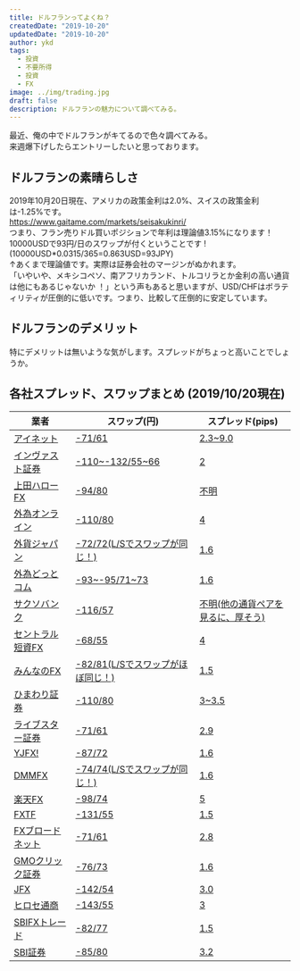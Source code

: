 ```yaml
---
title: ドルフランってよくね？
createdDate: "2019-10-20"
updatedDate: "2019-10-20"
author: ykd
tags:
  - 投資
  - 不要所得
  - 投資
  - FX
image: ../img/trading.jpg
draft: false
description: ドルフランの魅力について調べてみる。
---
```


最近、俺の中でドルフランがキてるので色々調べてみる。  
来週爆下げしたらエントリーしたいと思っております。  

## ドルフランの素晴らしさ
2019年10月20日現在、アメリカの政策金利は2.0%、スイスの政策金利は-1.25%です。  
https://www.gaitame.com/markets/seisakukinri/  
つまり、フラン売りドル買いポジションで年利は理論値3.15%になります！  
10000USDで93円/日のスワップが付くということです ! (10000USD*0.0315/365=0.863USD=93JPY)  
↑あくまで理論値です。実際は証券会社のマージンがぬかれます。  
「いやいや、メキシコペソ、南アフリカランド、トルコリラとか金利の高い通貨は他にもあるじゃないか
！」という声もあると思いますが、USD/CHFはボラティリティが圧倒的に低いです。つまり、比較して圧倒的に安定しています。  

## ドルフランのデメリット
特にデメリットは無いような気がします。スプレッドがちょっと高いことでしょうか。

## 各社スプレッド、スワップまとめ (2019/10/20現在)
| 業者                                                    | スワップ(円)                                                                                                                                                | スプレッド(pips)                                                                                                                                                                                                     |
|-------------------------------------------------------|----------------------------------------------------------------------------------------------------------------------------------------------------------|-------------------------------------------------------------------------------------------------------------------------------------------------------------------------------------------------------------------|
| [アイネット](https://inet-sec.co.jp/)               | [-71/61](https://inet-sec.co.jp/study/fx-guide/swap-point/swap_tougetu.pdf)                                                                  | [2.3~9.0](https://inet-sec.co.jp/support/outline_detail/)                                                                                                                                               |
| [インヴァスト証券](https://www.invast.jp/)              | [-110~-132/55~66](https://www.invast.jp/fx24/service/summary/swap.html)                                                                         | [2](https://www.invast.jp/fx24/service/summary/swap.html)                                                                                                                                                  |
| [上田ハローFX](https://www.uedaharlowfx.jp/)         | [-94/80](https://www.uedaharlowfx.jp/swappoint/service/swappoint.html)                                                                           | [不明](https://www.uedaharlowfx.jp/spread/service/spread.html)                                                                                                                                               |
| [外為オンライン](https://www.gaitameonline.com/)       | [-110/80](https://www.gaitameonline.com/dealings.jsp)                                                                                            | [4](https://www.gaitameonline.com/dealings.jsp)                                                                                                                                                            |
| [外貨ジャパン](https://www.gaitamejapan.com/)         | [-72/72(L/Sでスワップが同じ！)](https://www.gaitamejapan.com/fx/swap.html)                                                                              | [1.6](https://www.gaitamejapan.com/fx/spread.html)                                                                                                                                                        |
| [外為どっとコム](https://www.gaitame.com/)             | [-93~-95/71~73](https://www.gaitame.com/products/nextneo/swap_cal.html)                                                                        | [1.6](https://www.gaitame.com/products/nextneo/spread.html)                                                                                                                                               |
| [サクソバンク](https://www.home.saxo/ja-jp)          | [-116/57](https://www.saxobank.co.jp/swaplist/daily/2019/10/18)                                                                                  | [不明(他の通貨ペアを見るに、厚そう)](https://www.home.saxo/ja-jp/rates-and-conditions/forex/spreads-and-commissions)                                                                                                 |
| [セントラル短資FX](https://www.central-tanshifx.com/) | [-68/55](https://www.central-tanshifx.com/fxdirectplus/swap-interest/)                                                                          | [4](https://www.central-tanshifx.com/fxdirectplus/commision-cost/)                                                                                                                                        |
| [みんなのFX](https://min-fx.jp/)                    | [-82/81(L/Sでスワップがほぼ同じ！)](https://min-fx.jp/market/swap/)                                                                                        | [1.5](https://min-fx.jp/lineup/fx/service/spread/)                                                                                                                                                         |
| [ひまわり証券](https://sec.himawari-group.co.jp/)   | [-110/80](https://sec.himawari-group.co.jp/report/swap/)                                                                                        | [3~3.5](https://sec.himawari-group.co.jp/report/spread/)                                                                                                                                                 |
| [ライブスター証券](https://www.live-sec.co.jp/)       | [-71/61](https://www.live-sec.co.jp/fx/swap/)                                                                                                   | [2.9](https://www.live-sec.co.jp/fx/spread/)                                                                                                                                                             |
| [YJFX!](https://www.yjfx.jp/)                  | [-87/72](https://www.yjfx.jp/gaikaex/mark/swap/calendar.php)                                                                                     | [1.6](https://www.yjfx.jp/gaikaex/spread/)                                                                                                                                                                 |
| [DMMFX](https://fx.dmm.com/)                    | [-74/74(L/Sでスワップが同じ！)](https://fx.dmm.com/fx/service/swapcalendar/)                                                                             | [1.6](https://fx.dmm.com/fx/service/spread/)                                                                                                                                                               |
| [楽天FX](https://www.rakuten-sec.co.jp/web/fx/) | [-98/74](https://www.rakuten-sec.co.jp/web/fx/?l-id=product-nav_fx)                                                                          | [5](https://www.rakuten-sec.co.jp/web/fx/?l-id=product-nav_fx)                                                                                                                                         |
| [FXTF](https://www.fxtrade.co.jp/)             | [-131/55](https://www.fxtrade.co.jp/mt4/service)                                                                                                 | [1.5](https://www.fxtrade.co.jp/mt4/service)                                                                                                                                                              |
| [FXブロードネット](https://www.fxbroadnet.com/)        | [-71/61](https://www.fxbroadnet.com/swap.jsp)                                                                                                    | [2.8](https://www.fxbroadnet.com/fx/spread/)                                                                                                                                                               |
| [GMOクリック証券](https://www.click-sec.com/)        | [-76/73](https://www.click-sec.com/corp/guide/fxneo/swplog/)                                                                                     | [1.6](https://www.click-sec.com/corp/guide/fxneo/commission_list/)                                                                                                                                       |
| [JFX](https://www.jfx.co.jp)                   | [-142/54](https://www.jfx.co.jp/category/swap/index.html)                                                                                       | [3.0](https://www.jfx.co.jp/category/service/currency_spread.html)                                                                                                                                      |
| [ヒロセ通商](https://hirose-fx.co.jp/)              | [-143/55](https://hirose-fx.co.jp/?aid=Sw_Lion)                                                                                                 | [3](https://hirose-fx.co.jp/category/hirose/lionfx/lfx/index.html)                                                                                                                                        |
| [SBIFXトレード](https://www.sbifxt.co.jp/)         | [-82/77](https://www.sbifxt.co.jp/FXTAccount/pc/SWHis/Index)                                                                                     | [1.5](https://www.sbifxt.co.jp/service/detailedspread.html)                                                                                                                                              |
| [SBI証券](https://www.sbisec.co.jp)              | [-85/80](https://www.sbisec.co.jp/ETGate/WPLETmgR001Control?OutSide=on&getFlg=on&burl=search_fx&cat1=fx&cat2=none&dir=info&file=fx_swap.html) | [3.2](https://www.sbisec.co.jp/ETGate/?OutSide=on&_ControlID=WPLETmgR001Control&_DataStoreID=DSWPLETmgR001Control&burl=search_fx&dir=service%2F&file=fx_service.html&cat1=fx&cat2=service&getFlg=on) |




